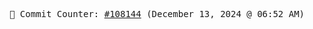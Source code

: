 <p align="center">
    <samp>
        📮 Commit Counter: <a href="https://github.com/Javascript-void0/Javascript-void0/commits/main">#108144</a> (December 13, 2024 @ 06:52 AM)
    </samp>
</p>